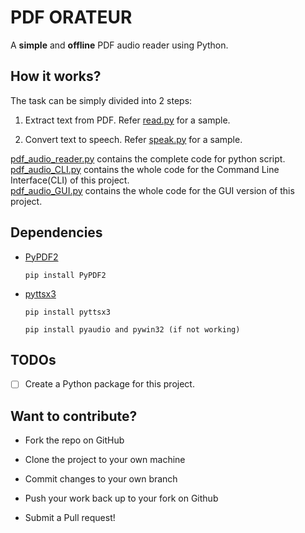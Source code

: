 # PDF ORATEUR

A **simple** and **offline** PDF audio reader using Python.


## How it works?

The task can be simply divided into 2 steps:

1. Extract text from PDF. Refer [read.py](https://github.com/nikhilkumarsingh/PDF_AUDIO_READER/blob/master/read.py) for a sample.

2. Convert text to speech. Refer [speak.py](https://github.com/nikhilkumarsingh/PDF_AUDIO_READER/blob/master/speak.py) for a sample.

[pdf_audio_reader.py](https://github.com/nikhilkumarsingh/PDF_AUDIO_READER/blob/master/pdf_audio_reader.py) contains the complete code for python script.    
[pdf_audio_CLI.py](https://github.com/saberprashant/PDF_AUDIO_READER/blob/prashant/pdf_audio_CLI.py) contains the whole code for the Command Line Interface(CLI) of this project.   
[pdf_audio_GUI.py](https://github.com/saberprashant/PDF_AUDIO_READER/blob/prashant/pdf_audio_GUI.py) contains the whole code for the GUI version of this project.

## Dependencies

- [PyPDF2](https://github.com/mstamy2/PyPDF2)

  ```
  pip install PyPDF2
  ```

- [pyttsx3](https://github.com/nateshmbhat/pyttsx3)
  
  ```
  pip install pyttsx3
  ```
  ```
  pip install pyaudio and pywin32 (if not working)
  ```
  
## TODOs
- [ ] Create a Python package for this project.


## Want to contribute?

- Fork the repo on GitHub

- Clone the project to your own machine

- Commit changes to your own branch

- Push your work back up to your fork on Github

- Submit a Pull request!
 

